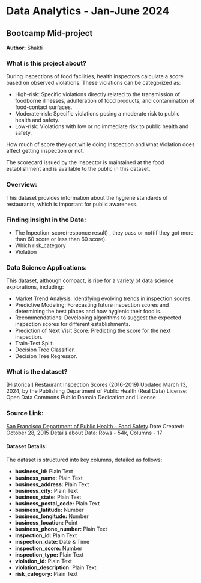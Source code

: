 # Data Analytics - Jan-June 2024
## Bootcamp Mid-project

**Author:** Shakti

### What is this project about?
During inspections of food facilities, health inspectors calculate a score based on observed violations. These violations can be categorized as:

- High-risk: Specific violations directly related to the transmission of foodborne illnesses, adulteration of food products, and contamination of food-contact surfaces.
- Moderate-risk: Specific violations posing a moderate risk to public health and safety.
- Low-risk: Violations with low or no immediate risk to public health and safety.
  
How much of score they got,while doing Inspection and what Violation does affect getting inspection or not.

The scorecard issued by the inspector is maintained at the food establishment and is available to the public in this dataset.

### Overview:
This dataset provides information about the hygiene standards of restaurants, which is important for public awareness.

### Finding insight in the Data:
- The Inpection_score(responce result) , they pass or not(if they got more than 60 score or less than 60 score).
- Which risk_category
- Violation
  


### Data Science Applications:
This dataset, although compact, is ripe for a variety of data science explorations, including:

- Market Trend Analysis: Identifying evolving trends in inspection scores.
- Predictive Modeling: Forecasting future inspection scores and determining the best places and how hygienic their food is.
- Recommendations: Developing algorithms to suggest the expected inspection scores for different establishments.
- Prediction of Next Visit Score: Predicting the score for the next inspection.
- Train-Test Split.
- Decision Tree Classifier.
- Decision Tree Regressor.

### What is the dataset?
[Historical] Restaurant Inspection Scores (2016-2019)
Updated March 13, 2024, by the Publishing Department of Public Health (Real Data)
License: Open Data Commons Public Domain Dedication and License

### Source Link:
[San Francisco Department of Public Health - Food Safety](http://www.sfdph.org/dph/EH/Food/score/default.asp)
Date Created: October 28, 2015
Details about Data: Rows - 54k, Columns - 17

#### Dataset Details:
The dataset is structured into key columns, detailed as follows:

- **business_id:** Plain Text
- **business_name:** Plain Text
- **business_address:** Plain Text
- **business_city:** Plain Text
- **business_state:** Plain Text
- **business_postal_code:** Plain Text
- **business_latitude:** Number
- **business_longitude:** Number
- **business_location:** Point
- **business_phone_number:** Plain Text
- **inspection_id:** Plain Text
- **inspection_date:** Date & Time
- **inspection_score:** Number
- **inspection_type:** Plain Text 
- **violation_id:** Plain Text
- **violation_description:** Plain Text
- **risk_category:** Plain Text
